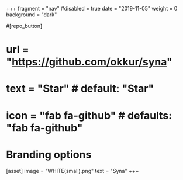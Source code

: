 +++
fragment = "nav"
#disabled = true
date = "2019-11-05"
weight = 0
background = "dark"

#[repo_button]
#  url = "https://github.com/okkur/syna"
#  text = "Star" # default: "Star"
#  icon = "fab fa-github" # defaults: "fab fa-github"

# Branding options
[asset]
  image = "WHITE(small).png"
  text = "Syna"
+++
